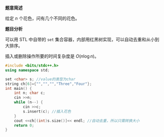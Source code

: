 **题意简述**

给定 $n$ 个花色，问有几个不同的花色。

**题目分析**

可以用 STL 中自带的 `set` 集合容器，内部用红黑树实现，可以自动去重和从小到大排序。

插入或删除操作所要的时间复杂度是 $O(n \log n)$。

```cpp
#include <bits/stdc++.h>
using namespace std;

set <char> s; //value的类型为char
string ch[6]={"","","","Three","Four"};
int main() {
	int n; char c;
	cin >>n;
	while (n--) {
		cin >>c;
		s.insert(c); //插入花色
	}
	cout <<ch[(int)s.size()]<< endl; //自动去重，所以只需转换大小
	return 0;
}

```